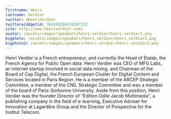 ```yaml
---
firstname: Henri 
lastname: Verdier
twitter: @HenriVerdier
twitterwiddgetid: 304195264330207232
site: http://www.henriverdier.com/
avatar: /assets/images/speakers/henri-verdier/henri-verdier1.png
bigphoto: /assets/images/speakers/henri-verdier/henri-verdier2.png
bigphoto2: /assets/images/speakers/henri-verdier/henri-verdier3.png
---
```


Henri Verdier is a French entrepreneur, and currently the Head of Etalab, the French Agency for Public Open data.
Henri Verdier was CEO of MFG Labs, an internet startup involved in social data mining, and Chairman of the Board of Cap Digital, the French European Cluster for Digital Content and Services located in Paris Region.
He is a member of the ARCEP Strategic Committee, a member of the CNIL Strategic Committee and was a member of the board of Paris-Sorbonne University.
Aside from this position, Henri Verdier was the founder Director of "Edition Odile Jacob Multimedia", a publishing company in the field of e-learning, Executive Adviser for Innovation at Lagardère Group and the Director of Prospective for the Institut Telecom.


